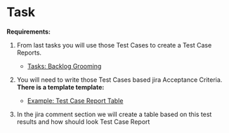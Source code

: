 # Task

**Requirements:**

1. From last tasks you will use those Test Cases to create a Test Case Reports.
    - [Tasks: Backlog Grooming](../../project-managment/tasks/backlogGrooming.md)

2. You will need to write  those Test Cases based jira Acceptance Criteria. **There is a template template:**
    - [Example: Test Case Report Table](../assets/manualTesting/testCaseReport.md)

3. In the jira comment section we will create a table based on this test results and how should look Test Case Report
